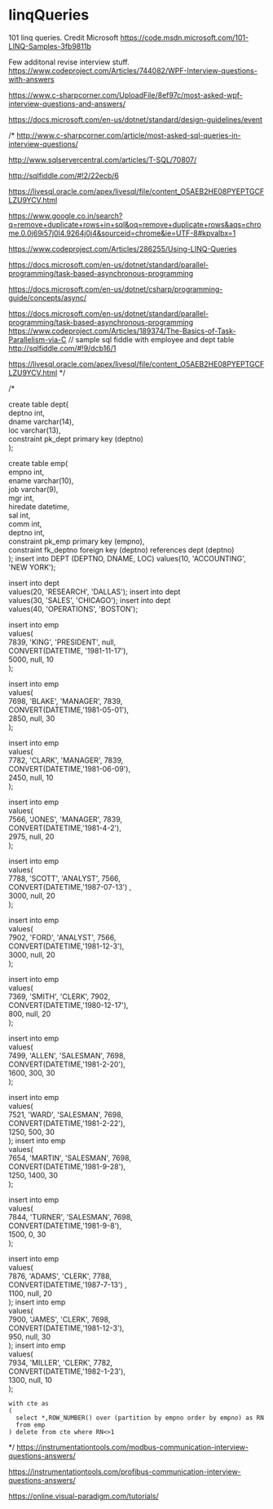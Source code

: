 # linqQueries
101 linq queries. Credit Microsoft https://code.msdn.microsoft.com/101-LINQ-Samples-3fb9811b

Few additonal revise interview stuff.
https://www.codeproject.com/Articles/744082/WPF-Interview-questions-with-answers

https://www.c-sharpcorner.com/UploadFile/8ef97c/most-asked-wpf-interview-questions-and-answers/

https://docs.microsoft.com/en-us/dotnet/standard/design-guidelines/event

 /* 
 http://www.c-sharpcorner.com/article/most-asked-sql-queries-in-interview-questions/
 
  http://www.sqlservercentral.com/articles/T-SQL/70807/
 
 http://sqlfiddle.com/#!2/22ecb/6
 
 https://livesql.oracle.com/apex/livesql/file/content_O5AEB2HE08PYEPTGCFLZU9YCV.html
 
 https://www.google.co.in/search?q=remove+duplicate+rows+in+sql&oq=remove+duplicate+rows&aqs=chrome.0.0j69i57j0l4.9264j0j4&sourceid=chrome&ie=UTF-8#kpvalbx=1
 
  https://www.codeproject.com/Articles/286255/Using-LINQ-Queries
 
 https://docs.microsoft.com/en-us/dotnet/standard/parallel-programming/task-based-asynchronous-programming
 
 https://docs.microsoft.com/en-us/dotnet/csharp/programming-guide/concepts/async/
 
 https://docs.microsoft.com/en-us/dotnet/standard/parallel-programming/task-based-asynchronous-programming
https://www.codeproject.com/Articles/189374/The-Basics-of-Task-Parallelism-via-C
// sample sql fiddle with employee and dept table
http://sqlfiddle.com/#!9/dcb16/1

https://livesql.oracle.com/apex/livesql/file/content_O5AEB2HE08PYEPTGCFLZU9YCV.html
  */
  
  /*
  


create table dept(  
  deptno     int,  
  dname      varchar(14),  
  loc        varchar(13),  
  constraint pk_dept primary key (deptno)  
);

create table emp(  
  empno    int,  
  ename    varchar(10),  
  job      varchar(9),  
  mgr      int,  
  hiredate datetime,  
  sal      int,  
  comm     int,  
  deptno   int,  
  constraint pk_emp primary key (empno),  
  constraint fk_deptno foreign key (deptno) references dept (deptno)  
);
insert into DEPT (DEPTNO, DNAME, LOC)
values(10, 'ACCOUNTING', 'NEW YORK');

insert into dept  
values(20, 'RESEARCH', 'DALLAS');
insert into dept  
values(30, 'SALES', 'CHICAGO');
insert into dept  
values(40, 'OPERATIONS', 'BOSTON');

insert into emp  
values(  
 7839, 'KING', 'PRESIDENT', null,  
 CONVERT(DATETIME, '1981-11-17'),  
 5000, null, 10  
);

insert into emp  
values(  
 7698, 'BLAKE', 'MANAGER', 7839,  
 CONVERT(DATETIME,'1981-05-01'),  
 2850, null, 30  
);

insert into emp  
values(  
 7782, 'CLARK', 'MANAGER', 7839,  
 CONVERT(DATETIME,'1981-06-09'),  
 2450, null, 10  
);

insert into emp  
values(  
 7566, 'JONES', 'MANAGER', 7839,  
 CONVERT(DATETIME,'1981-4-2'),  
 2975, null, 20  
);

insert into emp  
values(  
 7788, 'SCOTT', 'ANALYST', 7566,  
 CONVERT(DATETIME,'1987-07-13') ,  
 3000, null, 20  
);

insert into emp  
values(  
 7902, 'FORD', 'ANALYST', 7566,  
 CONVERT(DATETIME,'1981-12-3'),  
 3000, null, 20  
);

insert into emp  
values(  
 7369, 'SMITH', 'CLERK', 7902,  
 CONVERT(DATETIME,'1980-12-17'),  
 800, null, 20  
);

insert into emp  
values(  
 7499, 'ALLEN', 'SALESMAN', 7698,  
 CONVERT(DATETIME,'1981-2-20'),  
 1600, 300, 30  
  );
  
  insert into emp  
values(  
 7521, 'WARD', 'SALESMAN', 7698,  
 CONVERT(DATETIME,'1981-2-22'),  
 1250, 500, 30  
);
insert into emp  
values(  
 7654, 'MARTIN', 'SALESMAN', 7698,  
 CONVERT(DATETIME,'1981-9-28'),  
 1250, 1400, 30  
);

insert into emp  
values(  
 7844, 'TURNER', 'SALESMAN', 7698,  
 CONVERT(DATETIME,'1981-9-8'),  
 1500, 0, 30  
);

insert into emp  
values(  
 7876, 'ADAMS', 'CLERK', 7788,  
 CONVERT(DATETIME,'1987-7-13') ,  
 1100, null, 20  
);
insert into emp  
values(  
 7900, 'JAMES', 'CLERK', 7698,  
 CONVERT(DATETIME,'1981-12-3'),  
 950, null, 30  
);
insert into emp  
values(  
 7934, 'MILLER', 'CLERK', 7782,  
 CONVERT(DATETIME,'1982-1-23'),  
 1300, null, 10  
);

    with cte as
    (
      select *,ROW_NUMBER() over (partition by empno order by empno) as RN
      from emp
    ) delete from cte where RN<>1
  */
https://instrumentationtools.com/modbus-communication-interview-questions-answers/

https://instrumentationtools.com/profibus-communication-interview-questions-answers/

https://online.visual-paradigm.com/tutorials/
